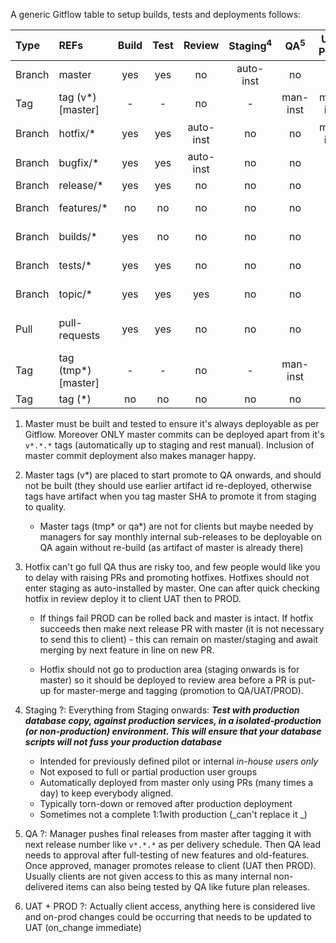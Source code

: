 A generic Gitflow table to setup builds, tests and deployments follows:

| Type   | REFs                 | Build | Test |  Review   | Staging<sup>4</sup> | QA<sup>5</sup> | UAT, PROD | Remarks                |
| :----- | :------------------- | :---: | :--: | :-------: | :-----------------: | :------------: | :-------: | :--------------------- |
| Branch | master               |  yes  | yes  |    no     |      auto-inst      |       no       |    no     | <sup>1</sup>           |
| Tag    | tag (v\*) [master]   |   -   |  -   |    no     |          -          |    man-inst    | man-inst  | <sup>2</sup>           |
| Branch | hotfix/\*            |  yes  | yes  | auto-inst |         no          |       no       | man-inst  | <sup>3</sup>, Raise PR |
| Branch | bugfix/\*            |  yes  | yes  | auto-inst |         no          |       no       |    no     | Raise PR               |
| Branch | release/\*           |  yes  | yes  |    no     |         no          |       no       |    no     | Raise PR               |
| Branch | features/\*          |  no   |  no  |    no     |         no          |       no       |    no     | PR Not Allowed         |
| Branch | builds/\*            |  yes  |  no  |    no     |         no          |       no       |    no     | PR Not Allowed         |
| Branch | tests/\*             |  yes  | yes  |    no     |         no          |       no       |    no     | PR Not Allowed         |
| Branch | topic/\*             |  yes  | yes  |    yes    |         no          |       no       |    no     | PR Not Allowed         |
| Pull   | pull-requests        |  yes  | yes  |    no     |         no          |       no       |    no     | Don't Approve Failed   |
| Tag    | tag (tmp\*) [master] |   -   |  -   |    no     |          -          |    man-inst    |    no     | <sup>2</sup>           |
| Tag    | tag (\*)             |  no   |  no  |    no     |         no          |       no       |    no     | no                     |

1. Master must be built and tested to ensure it's always deployable as per Gitflow. Moreover ONLY master commits can be deployed apart from it's `v*.*.*` tags (automatically up to staging and rest manual). Inclusion of master commit deployment also makes manager happy.

2. Master tags (v\*) are placed to start promote to QA onwards, and should not be built (they should use earlier artifact id re-deployed, otherwise tags have artifact when you tag master SHA to promote it from staging to quality.

   - Master tags (tmp* or qa*) are not for clients but maybe needed by managers for say monthly internal sub-releases to be deployable on QA again without re-build (as artifact of master is already there)

3. Hotfix can't go full QA thus are risky too, and few people would like you to delay with raising PRs and promoting hotfixes. Hotfixes should not enter staging as auto-installed by master. One can after quick checking hotfix in review deploy it to client UAT then to PROD.

   - If things fail PROD can be rolled back and master is intact. If hotfix succeeds then make next release PR with master (it is not necessary to send this to client) - this can remain on master/staging and await merging by next feature in line on new PR.

   - Hotfix should not go to production area (staging onwards is for master) so it should be deployed to review area before a PR is put-up for master-merge and tagging (promotion to QA/UAT/PROD).

4. Staging ?: Everything from Staging onwards: **_Test with production database copy, against production services, in a isolated-production (*or non-production*) environment. This will ensure that your database scripts will not fuss your production database_**

   - Intended for previously defined pilot or internal _in-house users only_
   - Not exposed to full or partial production user groups
   - Automatically deployed from master only using PRs (many times a day) to keep everybody aligned.
   - Typically torn-down or removed after production deployment
   - Sometimes not a complete 1:1with production (_can't replace it _)

5. QA ?: Manager pushes final releases from master after tagging it with next release number like `v*.*.*` as per delivery schedule. Then QA lead needs to approval after full-testing of new features and old-features. Once approved, manager promotes release to client (UAT then PROD). Usually clients are not given access to this as many internal non-delivered items can also being tested by QA like future plan releases.

6. UAT + PROD ?: Actually client access, anything here is considered live and on-prod changes could be occurring that needs to be updated to UAT (on_change immediate)
